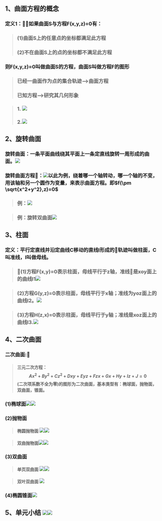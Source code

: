 ## 1、曲面方程的概念
### 定义1：如果曲面S与方程F(x,y,z)=0有：
> ### (1)曲面S上的任意点的坐标都满足此方程
> ### (2)不在曲面S上的点的坐标都不满足此方程
### 则F(x,y,z)=0叫做曲面S的方程，曲面S叫做方程F的图形
> ### 已经一曲面作为点的集合轨迹-->曲面方程
> ### 已知方程-->研究其几何形象

> ### 1. ![](assets/markdown-img-paste-20180323161942247.png)
> ### 2.![](assets/markdown-img-paste-2018032316200370.png)

## 2、旋转曲面
### 旋转曲面：一条平面曲线绕其平面上一条定直线旋转一周形成的曲面。![](assets/markdown-img-paste-20180323162427127.png)
### 旋转曲面方程：![](assets/markdown-img-paste-2018032316293353.png)以此为例，绕着哪一个轴转动，哪一个轴的不变，用该轴和另一个圆作为变量，来表示曲面方程。即$f(\pm \sqrt{x^2+y^2},z)=0$

> ### 例：![](assets/markdown-img-paste-2018032316364804.png)

> ### 例：旋转双曲面![](assets/markdown-img-paste-20180323163747339.png)


## 3、柱面
### 定义：平行定直线并沿定曲线C移动的直线l形成的轨迹叫做柱面，C叫准线，l叫做母线。
> ### (1)方程F(x,y)=0表示柱面，母线平行于z轴，准线是xoy面上的曲线l1![](assets/markdown-img-paste-20180329205507922.png)

> ### (2)方程G(y,z)=0表示柱面，母线平行于x轴；准线为yoz面上的曲线l2。![](assets/markdown-img-paste-20180329205707523.png)


> ### (3)方程H(z,x)=0表示柱面，母线平行于y轴；准线是xoz面上的曲线l3.![](assets/markdown-img-paste-20180329205819703.png)

## 4、二次曲面
### 二次曲面:
> #### 三元二次方程：$$Ax^2+By^2+Cz^2+Dxy+Eyz+Fzx+Gx+Hy+Iz+J=0$$(二次项系数不全为零)的图形为二次曲面，基本类型有：椭球面，抛物面，双曲面，锥面。

### (1)椭球面![](assets/markdown-img-paste-2018032921060319.png)![](assets/markdown-img-paste-20180329210726632.png)

### (2)抛物面
> #### 椭圆抛物面 ![](assets/markdown-img-paste-20180329210904771.png)![](assets/markdown-img-paste-2018032921091218.png)

> #### 双曲抛物面![](assets/markdown-img-paste-20180329210930334.png)![](assets/markdown-img-paste-20180329210938182.png)

### (3)双曲面
> #### 单页双曲面 ![](assets/markdown-img-paste-20180329211104746.png)![](assets/markdown-img-paste-20180329211133805.png)

> #### 双叶双曲面 ![](assets/markdown-img-paste-20180329211151141.png)

### (4)椭圆锥面![](assets/markdown-img-paste-20180329211235593.png)

## 5、单元小结 ![](assets/markdown-img-paste-20180329211442969.png)![](assets/markdown-img-paste-20180329211450358.png)
